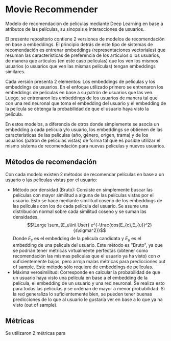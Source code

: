 # Movie Recommender

Modelo de recomendación de películas mediante Deep Learning en base a atributos de las películas, su sinopsis e interacciones de usuarios.

El presente repositorio contiene 2 versiones de modelos de recomendación en base a embeddings. El principio detrás de este tipo de sistemas de recomendación es entrenar embeddings (representaciones vectoriales) que resuman las características de preferencia de los artículos o los usuarios, de manera que artículos (en este caso películas) que los ven los mismos usuarios (o usuarios que ven las mismas películas) tengan embeddings similares.

Cada versión presenta 2 elementos: Los embeddings de películas y los embeddings de usuarios. En el enfoque utilizado primero se entrenaron los embeddings de películas en base a su patrón de usuarios que las ven. Luego, se entrenaron los embeddings de los usuarios de manera tal que con una red neuronal que toma el embedding del usuario y el embedding de la película se obtenga la probabilidad de que el usuario haya visto la película.

En estos modelos, a diferencia de otros donde simplemente se asocia un embedding a cada película y/o usuario, los embeddings se obtienen de las características de las películas (año, género, origen, trama) y de los usuarios (patrón de películas vistas) de forma tal que es posible utilizar el mismo sistema de recomendación para nuevas películas y nuevos usuarios.

## Métodos de recomendación

Con cada modelo existen 2 métodos de recomendar películas en base a un usuario o las películas vistas por el usuario:

- Método por densidad (Bruto): Consiste en simplemente buscar las películas con mayor similitud a alguna de las películas vistas por el usuario. Esto se hace mediante similitud coseno de los embeddings de las películas con los de cada película del usuario. Se asume una distribución normal sobre cada similitud coseno y se suman las densidades.
$$\Large \sum_{E_u\in\ User} e^{-\frac{cos(E_{c},E_{u})^2}{s\sigma^2}}$$
Donde $E_c$ es el embedding de la película candidata y $E_u$ es el embedding de una película del usuario. Este método es "Bruto", ya que se podrían tener métricas virtualmente perfectas (obtener como recomendación las mismas películas que el usuario ya ha visto) con $\sigma$ suficientemente bajos, pero arroja malas métricas para predicciones out of sample. Este método sólo requiere de embeddings de películas.
- Máxima verosimilitud: Corresponde en calcular la probabilidad de que un usuario haya visto una película en base a el embedding de la película, el embedding de un usuario y una red neuronal. Se realiza esto para todas las películas y se ordenan de mayor a menor probabilidad. Si la red generaliza lo suficientemente bien, se pueden tener buenas predicciones de lo que al usuario le gustaría ver en base a lo que ya ha visto (out of sample).

## Métricas

Se utilizaron 2 métricas para 
